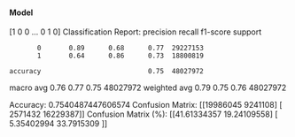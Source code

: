 #### Model
[1 0 0 ... 0 1 0]
Classification Report:
              precision    recall  f1-score   support

           0       0.89      0.68      0.77  29227153
           1       0.64      0.86      0.73  18800819

    accuracy                           0.75  48027972
   macro avg       0.76      0.77      0.75  48027972
weighted avg       0.79      0.75      0.76  48027972

Accuracy: 0.7540487447606574
Confusion Matrix:
[[19986045  9241108]
 [ 2571432 16229387]]
Confusion Matrix (%):
[[41.61334357 19.24109558]
 [ 5.35402994 33.7915309 ]]
